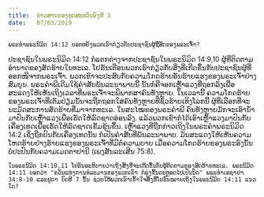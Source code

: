 ```yaml
---
title:  ຂ່າວສານຂອງທູດສະຫວັນອົງທີ 3
date:   07/03/2019
---
```


`ພຣະທຳພຣະນິມິດ 14:12 ບອກຫຍັງພວກເຮົາກ່ຽວກັບປະຊາຊົນຜູ້ຊື່ສັດຂອງພຣະເຈົ້າ?`

ປະຊາຊົນໃນພຣະນິມິດ 14:12 ກໍແຕກຕ່າງຈາກປະຊາຊົນໃນພຣະນິມິດ 14:9,10 ຜູ້ທີ່ຕິດຕາມອໍານາດຂອງສັດຮ້າຍໃນທະເລ. ໂຢຮັນເຕືອນພວກເຮົາກ່ຽວກັບສິ່ງທີ່ເກີດຂຶ້ນກັບປະຊາຊົນຜູ້ທີ່ອອກໜີຈາກພຣະເຈົ້າ. ພວກເຂົາຈະປະສົບກັບຄວາມໂກດຮ້າຍອັນຮ້າຍແຮງຂອງພຣະເຈົ້າຢ່າງສົມບູນ. ພຣະຄຳພີເດີມໃຊ້ຄຳສັບພັນລະນາພາບນີ້ ນັ້ນກໍຄືຈອກເຫຼົ້າແວງທີ່ຖອກລົງເພື່ອສະແດງໃຫ້ເຫັນເຖິງເວລາທີ່ພຣະເຈົ້າຈະພິພາກສາຄົນທັງຫຼາຍ. ໃນເວລານີ້ ຄວາມໂກດຮ້າຍຂອງພຣະເຈົ້າທີ່ເຕັມປ່ຽມນັ້ນຈະຖືກຖອກໃສ່ຄົນທັງຫຼາຍທີ່ຊົ່ວຮ້າຍເທິງໂລກນີ້ ຜູ້ທີ່ເລືອກທີ່ຈະນະມັດສະການສັດຮ້າຍທີ່ມາຈາກທະເລ. ໃນສະໄໝຂອງພຣະຄຳພີ ຄົນທັງຫຼາຍມັກຈະເອົານ້ຳມາປົນກັບເຫຼົ້າແວງເພື່ອເຮັດໃຫ້ລົດຊາດອ່ອນລົງ. ແລ້ວພວກເຂົາກໍໄດ້ເອົາເຫຼົ້າແວງມາປົນກັບເຄື່ອງເທດເພື່ອເຮັດໃຫ້ລົດຊາດເຂັ້ມຂຸ້ນຂຶ້ນ. ເຫຼົ້າແວງທີ່ຖືກກ່າວເຖິງໃນພຣະຄຳພຣະນິມິດ 14:2 ເຊິ່ງຖືກປົນກັບເຄື່ອງເທດນັ້ນ ກໍເປັນຄຳສັບທີ່ພັນລະນາພາບ. ມັນສະແດງໃຫ້ເຫັນຄວາມໂຫດຮ້າຍຢ່າງຮ້າຍແຮງຂອງພຣະເຈົ້າທີ່ມີຕໍ່ຄວາມບາບ ເມື່ອຄວາມໂກດຮ້າຍຂອງພຣະອົງນັ້ນບໍ່ປະປົນກັບຄວາມເມດຕາປານີ (ເພງສັນລະເສີນ 75:8).

`ໃນພຣະນິມິດ 14:10,11 ໂຢຮັນອະທິບາຍວ່າເຖິງສິ່ງທີ່ຈະເກີດຂຶ້ນກັບຜູ້ຕິດຕາມຂອງສັດຮ້າຍທະເລ. ພຣະນິມິດ 14:11 ບອກວ່າ "ຄວັນແຫ່ງການທໍລະມານຂອງພວກເຂົາ ກໍພຸ່ງຂຶ້ນຕະຫຼອດໄປເປັນນິດ" ພຣະທຳເອຊາຢາ 34:8-10 ແລະຢູດາ ບົດທີ 7 ນັ້ນ ຊ່ວຍໃຫ້ພວກເຮົາເຂົ້າໃຈສິ່ງທີ່ໂຢຮັນໝາຍເຖິງໃນພຣະນິມິດ 14:11 ແນວໃດ?`